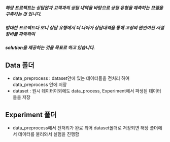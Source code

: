 ##### 해당 프로젝트는 상담원과 고객과의 상담 내역을 바탕으로 상담 유형을 예측하는 모델을 구축하는 것 입니다.
##### 방대한 프로젝트다 보니 상담 유형에서 더 나아가 상담내역을 통해 고장의 원인이된 시설 장비를 파악하여
##### solution을 제공하는 것을 목표로 하고 있습니다. 




## Data 폴더 
- data_preprocess : dataset안에 있는 데이터들을 전처리 하여 data_preprocess 안에 저장 
- dataset : 원시 데이터이외에도 data_process, Experiment에서 파생된 데이터 들을 저장

## Experiment 폴더 
- data_preprocess에서 전처리가 완료 되어 dataset폴더로 저장되면 해당 폴더에서 데이터를 불러와서 실험을 진행함
